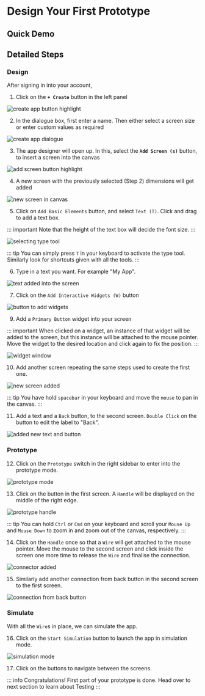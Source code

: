 # Design Your First Prototype

## Quick Demo

<VidStack load="idle" src="/assets/videos/1-your-first-prototype.webm" />

## Detailed Steps

### Design

After signing in into your account,

1. Click on the **`+ Create`** button in the left panel

![create app button highlight](media/design-your-first-prototype/3-create-app-button.png)

2. In the dialogue box, first enter a name. Then either select a screen size or enter custom values as required

![create app dialogue](media/design-your-first-prototype/4-create-app-dialogue.png)

3. The app designer will open up. In this, select the **`Add Screen (s)`** button, to insert a screen into the canvas

![add screen button highlight](media/design-your-first-prototype/5-add-screen-button.png)

4. A new screen with the previously selected (Step 2) dimensions will get added

![new screen in canvas](media/design-your-first-prototype/6-screen-added.png)

5. Click on `Add Basic Elements` button, and select `Text (T)`. Click and drag to add a text box.

::: important
Note that the height of the text box will decide the font size.
:::

![selecting type tool](media/design-your-first-prototype/7-add-basic-elements-type.png)

::: tip
You can simply press `T` in your keyboard to activate the type tool.  
Similarly look for shortcuts given with all the tools.
:::

6. Type in a text you want. For example "My App".

![text added into the screen](media/design-your-first-prototype/8-text-added.png)

7. Click on the `Add Interactive Widgets (W)` button

![button to add widgets](media/design-your-first-prototype/9-widget-button.png)

9. Add a `Primary Button` widget into your screen

::: important
When clicked on a widget, an instance of that widget will be added to the screen, but this instance will be attached to the mouse pointer. Move the widget to the desired location and click again to fix the position.
:::

![widget window](media/design-your-first-prototype/10-widget-window.png)

10. Add another screen repeating the same steps used to create the first one.

![new screen added](media/design-your-first-prototype/11-button-and-screen-added.png)

::: tip
You have hold `spacebar` in your keyboard and move the `mouse` to pan in the canvas.
:::

11. Add a text and a `Back` button, to the second screen. `Double Click` on the button to edit the label to "Back".

![added new text and button](media/design-your-first-prototype/12-text-and-button-added.png)

### Prototype

12. Click on the `Prototype` switch in the right sidebar to enter into the prototype mode.

![prototype mode](media/design-your-first-prototype/13-prototype-mode.png)

13. Click on the button in the first screen. A `Handle` will be displayed on the middle of the right edge.

![prototype handle](media/design-your-first-prototype/14-prototype-handle.png)

::: tip
You can hold `Ctrl` or `Cmd` on your keyboard and scroll your `Mouse Up` and `Mouse Down` to zoom in and zoom out of the canvas, respectively.
:::

14. Click on the `Handle` once so that a `Wire` will get attached to the mouse pointer. Move the mouse to the second screen and click inside the screen one more time to release the `Wire` and finalise the connection.

![connector added](media/design-your-first-prototype/15-add-link-to-other-screen.png)

15. Similarly add another connection from back button in the second screen to the first screen.

![connection from back button](media/design-your-first-prototype/16-add-back-link.png)

### Simulate

With all the `Wire`s in place, we can simulate the app.

16. Click on the `Start Simulation` button to launch the app in simulation mode.

![simulation mode](media/design-your-first-prototype/17-sim-mode.png)

17. Click on the buttons to navigate between the screens.

::: info
Congratulations! First part of your prototype is done. Head over to next section to learn about Testing
:::
